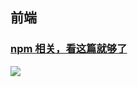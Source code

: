 ## 前端

### [npm 相关，看这篇就够了](./doc/npm.md)






![](https://user-gold-cdn.xitu.io/2020/1/14/16fa0188e29b731e)
